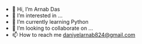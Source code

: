 - 👋 Hi, I’m Arnab Das
- 👀 I’m interested in ...
- 🌱 I’m currently learning Python
- 💞️ I’m looking to collaborate on ...
- 📫 How to reach me daniyelarnab824@gmail.com

<!---
Arnab-lit/Arnab-lit is a ✨ special ✨ repository because its `README.md` (this file) appears on your GitHub profile.
You can click the Preview link to take a look at your changes.
--->
